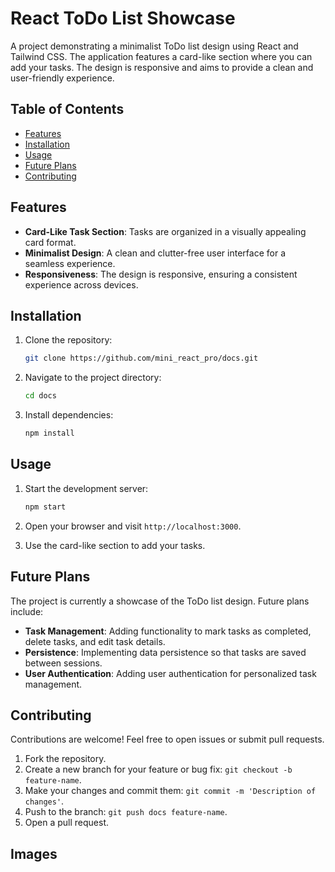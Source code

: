 # React ToDo List Showcase

A project demonstrating a minimalist ToDo list design using React and Tailwind CSS. The application features a card-like section where you can add your tasks. The design is responsive and aims to provide a clean and user-friendly experience.

## Table of Contents


- [Features](#features)
- [Installation](#installation)
- [Usage](#usage)
- [Future Plans](#future-plans)
- [Contributing](#contributing)




## Features

- **Card-Like Task Section**: Tasks are organized in a visually appealing card format.
- **Minimalist Design**: A clean and clutter-free user interface for a seamless experience.
- **Responsiveness**: The design is responsive, ensuring a consistent experience across devices.

## Installation

1. Clone the repository:

   ```bash
   git clone https://github.com/mini_react_pro/docs.git
   ```

2. Navigate to the project directory:

   ```bash
   cd docs
   ```

3. Install dependencies:

   ```bash
   npm install
   ```

## Usage

1. Start the development server:

   ```bash
   npm start
   ```

2. Open your browser and visit `http://localhost:3000`.

3. Use the card-like section to add your tasks.

## Future Plans

The project is currently a showcase of the ToDo list design. Future plans include:

- **Task Management**: Adding functionality to mark tasks as completed, delete tasks, and edit task details.
- **Persistence**: Implementing data persistence so that tasks are saved between sessions.
- **User Authentication**: Adding user authentication for personalized task management.

## Contributing

Contributions are welcome! Feel free to open issues or submit pull requests.

1. Fork the repository.
2. Create a new branch for your feature or bug fix: `git checkout -b feature-name`.
3. Make your changes and commit them: `git commit -m 'Description of changes'`.
4. Push to the branch: `git push docs feature-name`.
5. Open a pull request.

## Images


